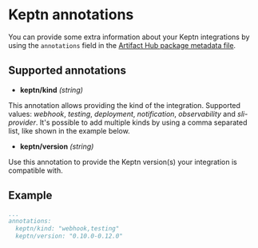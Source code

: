 # Keptn annotations

You can provide some extra information about your Keptn integrations by using the `annotations` field in the [Artifact Hub package metadata file](https://github.com/artifacthub/hub/blob/master/docs/metadata/artifacthub-pkg.yml).

## Supported annotations

- **keptn/kind** *(string)*

This annotation allows providing the kind of the integration. Supported values: *webhook*, *testing*, *deployment*, *notification*, *observability* and *sli-provider*. It's possible to add multiple kinds by using a comma separated list, like shown in the example below.

- **keptn/version** *(string)*

Use this annotation to provide the Keptn version(s) your integration is compatible with.

## Example

```yaml
...
annotations:
  keptn/kind: "webhook,testing"
  keptn/version: "0.10.0-0.12.0"
```
